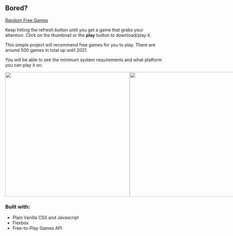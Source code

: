 ## Bored?
[Random Free Games](https://random-free-game-generator.netlify.app/)

Keep hitting the refresh button until you get a game that grabs your attention. Click on the thumbnail or the **play** button to download/play it.

This simple project will recommend free games for you to play.  There are around 500 games in total up until 2021. 

You will be able to see the minimum system requirements and what platform you can play it on. 

<div style="display: flex">
<img src="https://i.imgur.com/ybuB717.png" height="400vh">
<img src="https://i.imgur.com/owqOpQp.png" height="400vh">
</div>

### Built with:
- Plain Vanilla CSS and Javascript
- Flexbox
- Free-to-Play Games API
